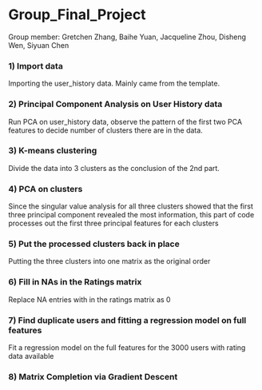 # Group_Final_Project
Group member: Gretchen Zhang, Baihe Yuan, Jacqueline Zhou, Disheng Wen, Siyuan Chen

### 1) Import data

Importing the user_history data. Mainly came from the template.

### 2) Principal Component Analysis on User History data

Run PCA on user_history data, observe the pattern of the first two PCA features to decide number of clusters there are in the data.

### 3) K-means clustering

Divide the data into 3 clusters as the conclusion of the 2nd part.

### 4) PCA on clusters

Since the singular value analysis for all three clusters showed that the first three principal component revealed the most information, this part of code processes out the first three principal features for each clusters

### 5) Put the processed clusters back in place

Putting the three clusters into one matrix as the original order

### 6) Fill in NAs in the Ratings matrix

Replace NA entries with in the ratings matrix as 0

### 7) Find duplicate users and fitting a regression model on full features

Fit a regression model on the full features for the 3000 users with rating data available

### 8) Matrix Completion via Gradient Descent

